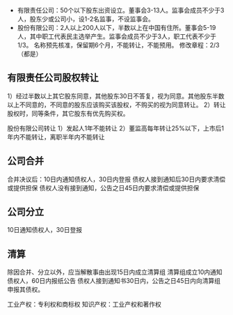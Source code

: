 - 有限责任公司：50个以下股东出资设立。董事会3-13人。监事会成员不少于3人，股东少或公司小，设1-2名监事，不设监事会。
- 股份有限公司：2人以上200人以下，半数以上在中国有住所。董事会5-19人，其中职工代表民主选举产生。监事会成员不少于3人，职工代表不少于1/3。
名称预先核准，保留期6个月，不能转让，不能预用。
修改章程：2/3（都是）

## 有限责任公司股权转让
1）经过半数以上其它股东同意，其他股东30日不答复，视为同意。其他股东半数以上不同意的，不同意的股东应该购买该股权，不购买的视为同意转让。
2）转让股权时，同等条件，其它股东有优先购买权。

股份有限公司转让
1）发起人1年不能转让
2）董监高每年转让25%以下，上市后1年内不能转让，离职半年内不能转让



## 公司合并
合并决议后：10日内通知债权人，30日内登报
债权人接到通知后30日内要求清偿或提供担保
债权人没有接到通知，公告之日45日内要求清偿或提供担保

## 公司分立
10日通知债权人，30日登报

## 清算

除因合并、分立以外，应当解散事由出现15日内成立清算组
清算组成立10内通知债权人，60日内报纸公告
债权人接到通知书30日内，公告之日45日内向清算组申报其债权。

工业产权：专利权和商标权
知识产权：工业产权和著作权
